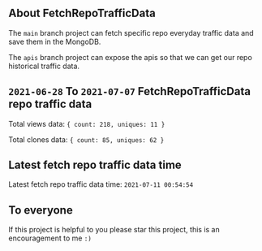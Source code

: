 ## About FetchRepoTrafficData

The `main` branch project can fetch specific repo everyday traffic data and save them in the MongoDB.

The `apis` branch project can expose the apis so that we can get our repo historical traffic data.

## `2021-06-28` To `2021-07-07` FetchRepoTrafficData repo traffic data

Total views data: `{ count: 218, uniques: 11 }`

Total clones data: `{ count: 85, uniques: 62 }`

## Latest fetch repo traffic data time

Latest fetch repo traffic data time: `2021-07-11 00:54:54`

## To everyone

If this project is helpful to you please star this project, this is an encouragement to me `:)`



